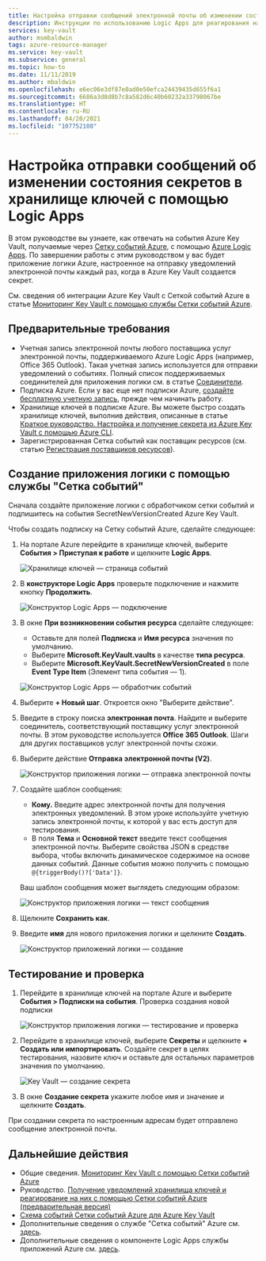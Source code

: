 ```yaml
---
title: Настройка отправки сообщений электронной почты об изменении состояния секретов в Key Vault
description: Инструкции по использованию Logic Apps для реагирования на изменения секретов в Key Vault
services: key-vault
author: msmbaldwin
tags: azure-resource-manager
ms.service: key-vault
ms.subservice: general
ms.topic: how-to
ms.date: 11/11/2019
ms.author: mbaldwin
ms.openlocfilehash: e6ec06e3df87e0ad0e50efca24439435d655f6a1
ms.sourcegitcommit: 6686a3d8d8b7c8a582d6c40b60232a33798067be
ms.translationtype: HT
ms.contentlocale: ru-RU
ms.lasthandoff: 04/20/2021
ms.locfileid: "107752108"
---
```

# <a name="use-logic-apps-to-receive-email-about-status-changes-of-key-vault-secrets"></a>Настройка отправки сообщений об изменении состояния секретов в хранилище ключей с помощью Logic Apps

В этом руководстве вы узнаете, как отвечать на события Azure Key Vault, получаемые через [Сетку событий Azure](../../event-grid/index.yml), с помощью [Azure Logic Apps](../../logic-apps/index.yml). По завершении работы с этим руководством у вас будет приложение логики Azure, настроенное на отправку уведомлений электронной почты каждый раз, когда в Azure Key Vault создается секрет.

См. сведения об интеграции Azure Key Vault с Сеткой событий Azure в статье [Мониторинг Key Vault с помощью службы Сетки событий Azure](event-grid-overview.md).

## <a name="prerequisites"></a>Предварительные требования

- Учетная запись электронной почты любого поставщика услуг электронной почты, поддерживаемого Azure Logic Apps (например, Office 365 Outlook). Такая учетная запись используется для отправки уведомлений о событиях. Полный список поддерживаемых соединителей для приложения логики см. в статье [Соединители](/connectors).
- Подписка Azure. Если у вас еще нет подписки Azure, [создайте бесплатную учетную запись](https://azure.microsoft.com/free/?WT.mc_id=A261C142F), прежде чем начинать работу.
- Хранилище ключей в подписке Azure. Вы можете быстро создать хранилище ключей, выполнив действия, описанные в статье [Краткое руководство. Настройка и получение секрета из Azure Key Vault с помощью Azure CLI](../secrets/quick-create-cli.md).
- Зарегистрированная Сетка событий как поставщик ресурсов (см. статью [Регистрация поставщиков ресурсов](../../azure-resource-manager/management/resource-providers-and-types.md)).

## <a name="create-a-logic-app-via-event-grid"></a>Создание приложения логики с помощью службы "Сетка событий"

Сначала создайте приложение логики с обработчиком сетки событий и подпишитесь на события SecretNewVersionCreated Azure Key Vault.

Чтобы создать подписку на Сетку событий Azure, сделайте следующее:

1. На портале Azure перейдите в хранилище ключей, выберите **События > Приступая к работе** и щелкните **Logic Apps**.

    
    ![Хранилище ключей — страница событий](../media/eventgrid-logicapps-kvsubs.png)

1. В **конструкторе Logic Apps** проверьте подключение и нажмите кнопку **Продолжить**. 
 
    ![Конструктор Logic Apps — подключение](../media/eventgrid-logicappdesigner1.png)

1. В окне **При возникновении события ресурса** сделайте следующее:
    - Оставьте для полей **Подписка** и **Имя ресурса** значения по умолчанию.
    - Выберите **Microsoft.KeyVault.vaults** в качестве **типа ресурса**.
    - Выберите **Microsoft.KeyVault.SecretNewVersionCreated** в поле **Event Type Item** (Элемент типа события — 1).

    ![Конструктор Logic Apps — обработчик событий](../media/eventgrid-logicappdesigner2.png)

1. Выберите **+ Новый шаг**. Откроется окно "Выберите действие".
1. Введите в строку поиска **электронная почта**. Найдите и выберите соединитель, соответствующий поставщику услуг электронной почты. В этом руководстве используется **Office 365 Outlook**. Шаги для других поставщиков услуг электронной почты схожи.
1. Выберите действие **Отправка электронной почты (V2)**.

   ![Конструктор приложения логики — отправка электронной почты](../media/eventgrid-logicappdesigner3.png)

1. Создайте шаблон сообщения:
    - **Кому.** Введите адрес электронной почты для получения электронных уведомлений. В этом уроке используйте учетную запись электронной почты, к которой у вас есть доступ для тестирования.
    - В поля **Тема** и **Основной текст** введите текст сообщения электронной почты. Выберите свойства JSON в средстве выбора, чтобы включить динамическое содержимое на основе данных событий. Данные события можно получить с помощью `@{triggerBody()?['Data']}`.

    Ваш шаблон сообщения может выглядеть следующим образом:

    ![Конструктор приложения логики — текст сообщения](../media/eventgrid-logicappdesigner4.png)

8. Щелкните **Сохранить как**.
9. Введите **имя** для нового приложения логики и щелкните **Создать**.
    
    ![Конструктор приложений логики — создание](../media/eventgrid-logicappdesigner5.png)

## <a name="test-and-verify"></a>Тестирование и проверка

1.  Перейдите в хранилище ключей на портале Azure и выберите **События > Подписки на события**.  Проверка создания новой подписки
    
    ![Конструктор приложения логики — тестирование и проверка](../media/eventgrid-logicapps-kvnewsubs.png)

1.  Перейдите в хранилище ключей, выберите **Секреты** и щелкните **+ Создать или импортировать**. Создайте секрет в целях тестирования, назовите ключ и оставьте для остальных параметров значения по умолчанию.

    ![Key Vault — создание секрета](../media/eventgrid-logicapps-kv-create-secret.png)

1. В окне **Создание секрета** укажите любое имя и значение и щелкните **Создать**.

При создании секрета по настроенным адресам будет отправлено сообщение электронной почты.

## <a name="next-steps"></a>Дальнейшие действия

- Общие сведения. [Мониторинг Key Vault с помощью Сетки событий Azure](event-grid-overview.md)
- Руководство. [Получение уведомлений хранилища ключей и реагирование на них с помощью Сетки событий Azure (предварительная версия)](event-grid-tutorial.md)
- [Схема событий Сетки событий Azure для Azure Key Vault](../../event-grid/event-schema-key-vault.md)
- Дополнительные сведения о службе "Сетка событий" Azure см. [здесь](../../event-grid/index.yml).
- Дополнительные сведения о компоненте Logic Apps службы приложений Azure см. [здесь](../../logic-apps/index.yml).